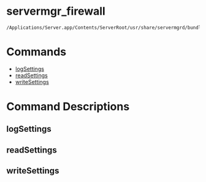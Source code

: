 # servermgr_firewall

```console
/Applications/Server.app/Contents/ServerRoot/usr/share/servermgrd/bundles/servermgr_firewall.bundle/Contents/MacOS/servermgr_firewall
```

# Commands

* [logSettings](https://github.com/erikberglund/servermgr_commands/blob/master/servermgr_firewall.md#logsettings)
* [readSettings](https://github.com/erikberglund/servermgr_commands/blob/master/servermgr_firewall.md#readsettings)
* [writeSettings](https://github.com/erikberglund/servermgr_commands/blob/master/servermgr_firewall.md#writesettings)

# Command Descriptions

## logSettings

## readSettings

## writeSettings

